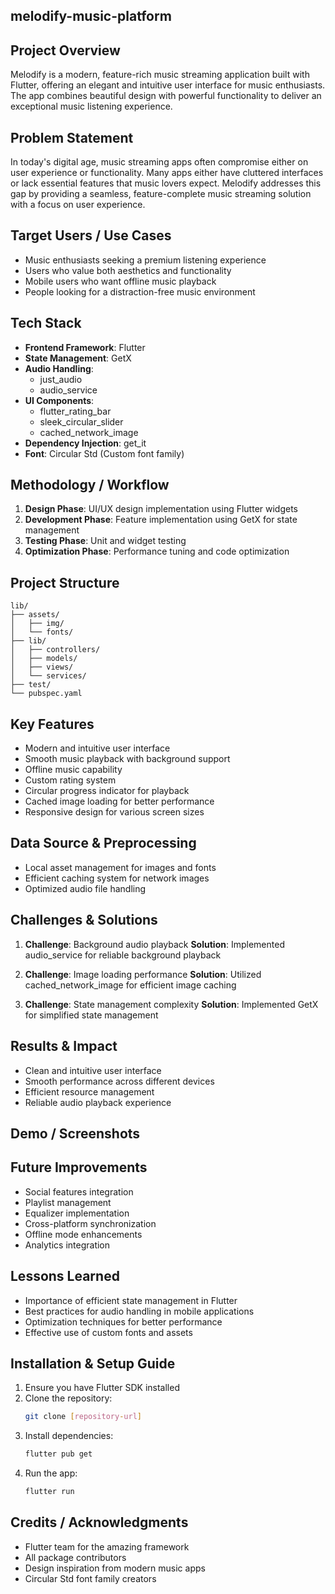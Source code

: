 ## melodify-music-platform

## Project Overview
Melodify is a modern, feature-rich music streaming application built with Flutter, offering an elegant and intuitive user interface for music enthusiasts. The app combines beautiful design with powerful functionality to deliver an exceptional music listening experience.

## Problem Statement
In today's digital age, music streaming apps often compromise either on user experience or functionality. Many apps either have cluttered interfaces or lack essential features that music lovers expect. Melodify addresses this gap by providing a seamless, feature-complete music streaming solution with a focus on user experience.

## Target Users / Use Cases
- Music enthusiasts seeking a premium listening experience
- Users who value both aesthetics and functionality
- Mobile users who want offline music playback
- People looking for a distraction-free music environment

## Tech Stack
- **Frontend Framework**: Flutter
- **State Management**: GetX
- **Audio Handling**: 
  - just_audio
  - audio_service
- **UI Components**:
  - flutter_rating_bar
  - sleek_circular_slider
  - cached_network_image
- **Dependency Injection**: get_it
- **Font**: Circular Std (Custom font family)

## Methodology / Workflow
1. **Design Phase**: UI/UX design implementation using Flutter widgets
2. **Development Phase**: Feature implementation using GetX for state management
3. **Testing Phase**: Unit and widget testing
4. **Optimization Phase**: Performance tuning and code optimization

## Project Structure
```
lib/
├── assets/
│   ├── img/
│   └── fonts/
├── lib/
│   ├── controllers/
│   ├── models/
│   ├── views/
│   └── services/
├── test/
└── pubspec.yaml
```

## Key Features
- Modern and intuitive user interface
- Smooth music playback with background support
- Offline music capability
- Custom rating system
- Circular progress indicator for playback
- Cached image loading for better performance
- Responsive design for various screen sizes

## Data Source & Preprocessing
- Local asset management for images and fonts
- Efficient caching system for network images
- Optimized audio file handling

## Challenges & Solutions
1. **Challenge**: Background audio playback
   **Solution**: Implemented audio_service for reliable background playback

2. **Challenge**: Image loading performance
   **Solution**: Utilized cached_network_image for efficient image caching

3. **Challenge**: State management complexity
   **Solution**: Implemented GetX for simplified state management

## Results & Impact
- Clean and intuitive user interface
- Smooth performance across different devices
- Efficient resource management
- Reliable audio playback experience

## Demo / Screenshots


## Future Improvements
- Social features integration
- Playlist management
- Equalizer implementation
- Cross-platform synchronization
- Offline mode enhancements
- Analytics integration

## Lessons Learned
- Importance of efficient state management in Flutter
- Best practices for audio handling in mobile applications
- Optimization techniques for better performance
- Effective use of custom fonts and assets

## Installation & Setup Guide
1. Ensure you have Flutter SDK installed
2. Clone the repository:
   ```bash
   git clone [repository-url]
   ```
3. Install dependencies:
   ```bash
   flutter pub get
   ```
4. Run the app:
   ```bash
   flutter run
   ```

## Credits / Acknowledgments
- Flutter team for the amazing framework
- All package contributors
- Design inspiration from modern music apps
- Circular Std font family creators
